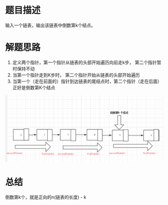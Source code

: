 # 题目描述
输入一个链表，输出该链表中倒数第k个结点。

# 解题思路
1. 定义两个指针，第一个指针从链表的头部开始遍历向前走k步， 第二个指针暂时保持不动
2. 当第一个指针走到K步时， 第二个指针开始从链表的头部开始遍历
3. 当第一个（走在前面的）指针到达链表的尾结点时，第二个指针（走在后面）正好是倒数第K个结点

![](链表中倒数的第k个结点.png)

# 总结
倒数第k个，就是正向的n(链表的长度) - k